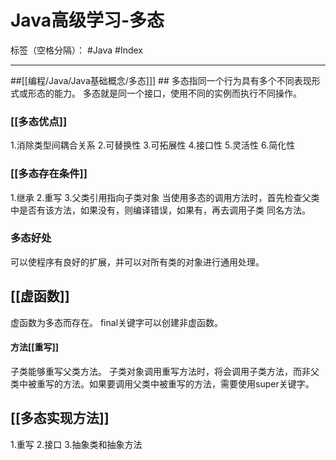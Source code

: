 ﻿# Java高级学习-多态

标签（空格分隔）： #Java  #Index 

---
##[[编程/Java/Java基础概念/多态]]] ##
多态指同一个行为具有多个不同表现形式或形态的能力。
多态就是同一个接口，使用不同的实例而执行不同操作。
### [[多态优点]] ###
1.消除类型间耦合关系
2.可替换性
3.可拓展性
4.接口性
5.灵活性
6.简化性
### [[多态存在条件]] ###
1.继承
2.重写
3.父类引用指向子类对象
当使用多态的调用方法时，首先检查父类中是否有该方法，如果没有，则编译错误，如果有，再去调用子类 同名方法。
### 多态好处 ###
可以使程序有良好的扩展，并可以对所有类的对象进行通用处理。
## [[虚函数]] ##
虚函数为多态而存在。
final关键字可以创建非虚函数。
#### 方法[[重写]] ####
子类能够重写父类方法。
子类对象调用重写方法时，将会调用子类方法，而非父类中被重写的方法。如果要调用父类中被重写的方法，需要使用super关键字。
## [[多态实现方法]] ##
1.重写
2.接口
3.抽象类和抽象方法


